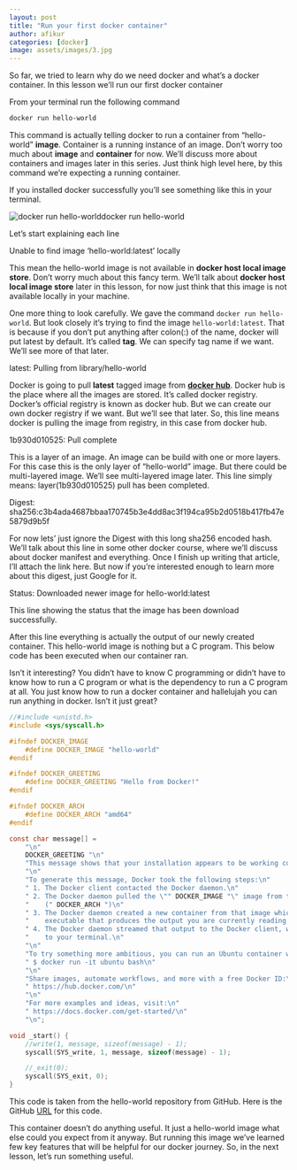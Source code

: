 ```yaml
---
layout: post
title: "Run your first docker container"
author: afikur
categories: [docker]
image: assets/images/3.jpg
---
```


So far, we tried to learn why do we need docker and what’s a docker container. In this lesson we’ll run our first docker container

From your terminal run the following command

```bash
docker run hello-world
```

This command is actually telling docker to run a container from “hello-world” **image**. Container is a running instance of an image. Don’t worry too much about **image** and **container** for now. We’ll discuss more about containers and images later in this series. Just think high level here, by this command we’re expecting a running container.

If you installed docker successfully you’ll see something like this in your terminal.

![docker run hello-world](https://firebasestorage.googleapis.com/v0/b/afikurcom.appspot.com/o/hello-world-docker-response.png?alt=media&token=03cebed3-e0f1-41d5-bdf3-decf8d361d82)docker run hello-world

Let’s start explaining each line

Unable to find image ‘hello-world:latest’ locally

This mean the hello-world image is not available in **docker host local image store**. Don’t worry much about this fancy term. We’ll talk about **docker host local image store** later in this lesson, for now just think that this image is not available locally in your machine.

One more thing to look carefully. We gave the command `docker run hello-world`. But look closely it’s trying to find the image `hello-world:latest`. That is because if you don’t put anything after colon(:) of the name, docker will put latest by default. It’s called **tag**. We can specify tag name if we want. We’ll see more of that later.

latest: Pulling from library/hello-world

Docker is going to pull **latest** tagged image from **[docker hub](https://hub.docker.com/)**. Docker hub is the place where all the images are stored. It’s called docker registry. Docker’s official registry is known as docker hub. But we can create our own docker registry if we want. But we’ll see that later. So, this line means docker is pulling the image from registry, in this case from docker hub.

1b930d010525: Pull complete

This is a layer of an image. An image can be build with one or more layers. For this case this is the only layer of “hello-world” image. But there could be multi-layered image. We’ll see multi-layered image later. This line simply means: layer(1b930d010525) pull has been completed.

Digest: sha256:c3b4ada4687bbaa170745b3e4dd8ac3f194ca95b2d0518b417fb47e5879d9b5f

For now lets’ just ignore the Digest with this long sha256 encoded hash. We’ll talk about this line in some other docker course, where we’ll discuss about docker manifest and everything. Once I finish up writing that article, I’ll attach the link here. But now if you’re interested enough to learn more about this digest, just Google for it.

Status: Downloaded newer image for hello-world:latest

This line showing the status that the image has been download successfully.

After this line everything is actually the output of our newly created container. This hello-world image is nothing but a C program. This below code has been executed when our container ran.

Isn’t it interesting? You didn’t have to know C programming or didn’t have to know how to run a C program or what is the dependency to run a C program at all. You just know how to run a docker container and hallelujah you can run anything in docker. Isn’t it just great?

```c
//#include <unistd.h>
#include <sys/syscall.h>

#ifndef DOCKER_IMAGE
	#define DOCKER_IMAGE "hello-world"
#endif

#ifndef DOCKER_GREETING
	#define DOCKER_GREETING "Hello from Docker!"
#endif

#ifndef DOCKER_ARCH
	#define DOCKER_ARCH "amd64"
#endif

const char message[] =
	"\n"
	DOCKER_GREETING "\n"
	"This message shows that your installation appears to be working correctly.\n"
	"\n"
	"To generate this message, Docker took the following steps:\n"
	" 1. The Docker client contacted the Docker daemon.\n"
	" 2. The Docker daemon pulled the \"" DOCKER_IMAGE "\" image from the Docker Hub.\n"
	"    (" DOCKER_ARCH ")\n"
	" 3. The Docker daemon created a new container from that image which runs the\n"
	"    executable that produces the output you are currently reading.\n"
	" 4. The Docker daemon streamed that output to the Docker client, which sent it\n"
	"    to your terminal.\n"
	"\n"
	"To try something more ambitious, you can run an Ubuntu container with:\n"
	" $ docker run -it ubuntu bash\n"
	"\n"
	"Share images, automate workflows, and more with a free Docker ID:\n"
	" https://hub.docker.com/\n"
	"\n"
	"For more examples and ideas, visit:\n"
	" https://docs.docker.com/get-started/\n"
	"\n";

void _start() {
	//write(1, message, sizeof(message) - 1);
	syscall(SYS_write, 1, message, sizeof(message) - 1);

	//_exit(0);
	syscall(SYS_exit, 0);
}
```

This code is taken from the hello-world repository from GitHub. Here is the GitHub [URL](https://github.com/docker-library/hello-world/blob/master/hello.c) for this code.

This container doesn’t do anything useful. It just a hello-world image what else could you expect from it anyway. But running this image we’ve learned few key features that will be helpful for our docker journey. So, in the next lesson, let’s run something useful.

